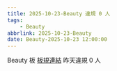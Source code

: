 ```yaml
---
title: 2025-10-23-Beauty 違規 0 人
tags:
    - Beauty
abbrlink: 2025-10-23-Beauty
date: Beauty-2025-10-23 12:00:00
---
```

Beauty 板 [板規連結](https://www.ptt.cc/bbs/Beauty/M.1630069980.A.84B.html)
昨天違規 0 人
